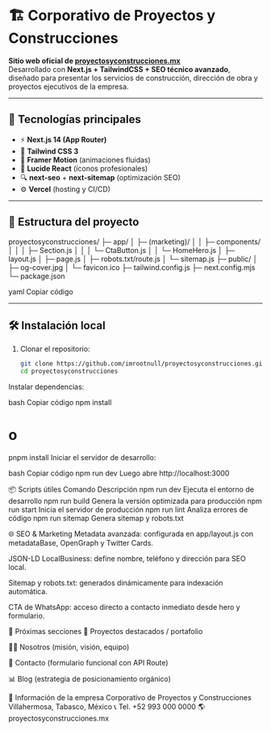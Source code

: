 # 🏗️ Corporativo de Proyectos y Construcciones

**Sitio web oficial de [proyectosyconstrucciones.mx](https://proyectosyconstrucciones.mx)**  
Desarrollado con **Next.js + TailwindCSS + SEO técnico avanzado**, diseñado para presentar los servicios de construcción, dirección de obra y proyectos ejecutivos de la empresa.

---

## 🚀 Tecnologías principales

- ⚡ **Next.js 14 (App Router)**
- 🎨 **Tailwind CSS 3**
- 🧭 **Framer Motion** (animaciones fluidas)
- 🧩 **Lucide React** (íconos profesionales)
- 🔍 **next-seo** + **next-sitemap** (optimización SEO)
- ⚙️ **Vercel** (hosting y CI/CD)

---

## 🧱 Estructura del proyecto

proyectosyconstrucciones/
├─ app/
│ ├─ (marketing)/
│ │ ├─ components/
│ │ │ ├─ Section.js
│ │ │ └─ CtaButton.js
│ │ └─ HomeHero.js
│ ├─ layout.js
│ ├─ page.js
│ ├─ robots.txt/route.js
│ └─ sitemap.js
├─ public/
│ ├─ og-cover.jpg
│ └─ favicon.ico
├─ tailwind.config.js
├─ next.config.mjs
└─ package.json

yaml
Copiar código

---

## 🛠️ Instalación local

1. Clonar el repositorio:
   ```bash
   git clone https://github.com/imrootnull/proyectosyconstrucciones.git
   cd proyectosyconstrucciones
Instalar dependencias:

bash
Copiar código
npm install
# o
pnpm install
Iniciar el servidor de desarrollo:

bash
Copiar código
npm run dev
Luego abre http://localhost:3000

📦 Scripts útiles
Comando	Descripción
npm run dev	Ejecuta el entorno de desarrollo
npm run build	Genera la versión optimizada para producción
npm run start	Inicia el servidor de producción
npm run lint	Analiza errores de código
npm run sitemap	Genera sitemap y robots.txt

🌐 SEO & Marketing
Metadata avanzada: configurada en app/layout.js con metadataBase, OpenGraph y Twitter Cards.

JSON-LD LocalBusiness: define nombre, teléfono y dirección para SEO local.

Sitemap y robots.txt: generados dinámicamente para indexación automática.

CTA de WhatsApp: acceso directo a contacto inmediato desde hero y formulario.

📸 Próximas secciones
🧱 Proyectos destacados / portafolio

👷‍♂️ Nosotros (misión, visión, equipo)

📩 Contacto (formulario funcional con API Route)

📊 Blog (estrategia de posicionamiento orgánico)

📍 Información de la empresa
Corporativo de Proyectos y Construcciones
Villahermosa, Tabasco, México
📞 Tel. +52 993 000 0000
🌎 proyectosyconstrucciones.mx